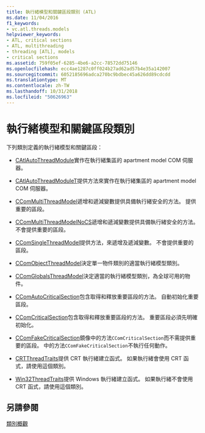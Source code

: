 ```yaml
---
title: 執行緒模型和關鍵區段類別 (ATL)
ms.date: 11/04/2016
f1_keywords:
- vc.atl.threads.models
helpviewer_keywords:
- ATL, critical sections
- ATL, multithreading
- threading [ATL], models
- critical sections
ms.assetid: 759f05ef-6285-4be6-a2cc-78572dd75146
ms.openlocfilehash: ecc4ae1287c0ff024b27ad62ad57b4e35a142007
ms.sourcegitcommit: 6052185696adca270bc9bdbec45a626dd89cdcdd
ms.translationtype: MT
ms.contentlocale: zh-TW
ms.lasthandoff: 10/31/2018
ms.locfileid: "50626963"
---
```

# <a name="threading-models-and-critical-sections-classes"></a>執行緒模型和關鍵區段類別

下列類別定義的執行緒模型和關鍵區段：

- [CAtlAutoThreadModule](../atl/reference/catlautothreadmodule-class.md)實作在執行緒集區的 apartment model COM 伺服器。

- [CAtlAutoThreadModuleT](../atl/reference/catlautothreadmodulet-class.md)提供方法來實作在執行緒集區的 apartment model COM 伺服器。

- [CComMultiThreadModel](../atl/reference/ccommultithreadmodel-class.md)遞增和遞減變數提供具備執行緒安全的方法。 提供重要的區段。

- [CComMultiThreadModelNoCS](../atl/reference/ccommultithreadmodelnocs-class.md)遞增和遞減變數提供具備執行緒安全的方法。 不會提供重要的區段。

- [CComSingleThreadModel](../atl/reference/ccomsinglethreadmodel-class.md)提供方法，來遞增及遞減變數。 不會提供重要的區段。

- [CComObjectThreadModel](../atl/reference/atl-typedefs.md#ccomobjectthreadmodel)決定單一物件類別的適當執行緒模型類別。

- [CComGlobalsThreadModel](../atl/reference/atl-typedefs.md#ccomglobalsthreadmodel)決定適當的執行緒模型類別，為全球可用的物件。

- [CComAutoCriticalSection](../atl/reference/ccomautocriticalsection-class.md)包含取得和釋放重要區段的方法。 自動初始化重要區段。

- [CComCriticalSection](../atl/reference/ccomcriticalsection-class.md)包含取得和釋放重要區段的方法。 重要區段必須先明確初始化。

- [CComFakeCriticalSection](../atl/reference/ccomfakecriticalsection-class.md)鏡像中的方法`CComCriticalSection`而不需提供重要的區段。 中的方法`CComFakeCriticalSection`不執行任何動作。

- [CRTThreadTraits](../atl/reference/crtthreadtraits-class.md)提供 CRT 執行緒建立函式。 如果執行緒會使用 CRT 函式，請使用這個類別。

- [Win32ThreadTraits](../atl/reference/win32threadtraits-class.md)提供 Windows 執行緒建立函式。 如果執行緒不會使用 CRT 函式，請使用這個類別。

## <a name="see-also"></a>另請參閱

[類別概觀](../atl/atl-class-overview.md)

